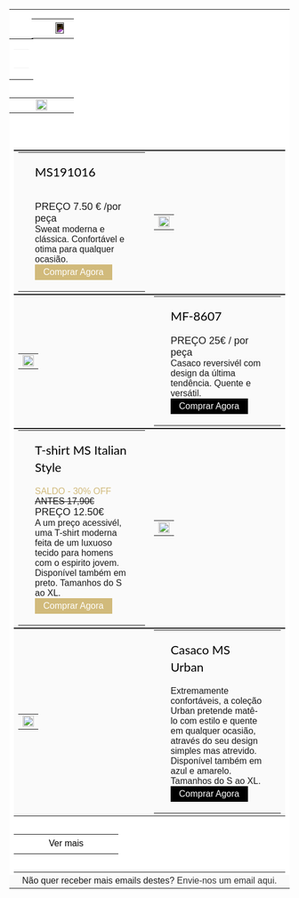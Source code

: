 ---
---


<div><style type="text/css" style="display:none">
<!--
.rps_2ead p
  {margin-top:0;
  margin-bottom:0}
-->
</style>
<div class="rps_2ead">
<div dir="ltr">
<div style="font-family:Calibri,Arial,Helvetica,sans-serif; font-size:12pt; color:rgb(0,0,0)">
<meta name="viewport" content="width=device-width">
<meta content="IE=edge">
<meta name="x-apple-disable-message-reformatting">
<link href="https://fonts.googleapis.com/css?family=Lato:300,400,700"><style>
<!--
header {
  display: none;
}

footer {
  display: none;
}
.rps_2ead html, .rps_2ead body
  {margin:0 auto!important;
  padding:0!important;
  height:100%!important;
  width:100%!important;
  background:#f1f1f1}
.rps_2ead *
  {}
.rps_2ead table, .rps_2ead td
  {}
.rps_2ead table
  {border-spacing:0!important;
  border-collapse:collapse!important;
  table-layout:fixed!important;
  margin:0 auto!important}
.rps_2ead img
  {}
.rps_2ead a
  {text-decoration:none}
.rps_2ead *[x-apple-data-detectors], .rps_2ead .x_unstyle-auto-detected-links *, .rps_2ead .x_aBn
  {border-bottom:0!important;
  color:inherit!important;
  text-decoration:none!important;
  font-size:inherit!important;
  font-family:inherit!important;
  font-weight:inherit!important;
  line-height:inherit!important}
.rps_2ead .x_a6S
  {display:none!important;
  opacity:0.01!important}
.rps_2ead .x_im
  {color:inherit!important}
.rps_2ead img.x_g-img + div
  {display:none!important}
@media only screen and (min-device-width: 320px) and (max-device-width: 374px) {
.rps_2ead u ~ div .x_email-container
  {min-width:320px!important}

  }
@media only screen and (min-device-width: 375px) and (max-device-width: 413px) {
.rps_2ead u ~ div .x_email-container
  {min-width:375px!important}

  }
@media only screen and (min-device-width: 414px) {
.rps_2ead u ~ div .x_email-container
  {min-width:414px!important}

  }
-->
</style><style>
<!--
.rps_2ead .x_primary
  {background:#f85e9f}
.rps_2ead .x_bg_white
  {background:#ffffff}
.rps_2ead .x_bg_light
  {background:#fafafa}
.rps_2ead .x_bg_black
  {background:#000000}
.rps_2ead .x_bg_dark
  {background:rgba(0,0,0,.8)}
.rps_2ead .x_email-section
  {padding:2.5em}
.rps_2ead .x_btn
  {padding:5px 15px;
  display:inline-block}
.rps_2ead .x_btn.btn-primary
  {border-radius:5px;
  background:black;
  color:#ffffff}
.rps_2ead .x_btn.btn-white
  {border-radius:5px;
  background:#ffffff;
  color:#000000}
.rps_2ead .x_btn.btn-white-outline
  {border-radius:5px;
  background:transparent;
  border:1px solid #fff;
  color:#fff}
.rps_2ead .x_btn.btn-black-outline
  {border-radius:0px;
  background:transparent;
  border:2px solid #000;
  color:#000;
  font-weight:700}
.rps_2ead h1, .rps_2ead h2, .rps_2ead h3, .rps_2ead h4, .rps_2ead h5, .rps_2ead h6
  {font-family:'Lato',sans-serif;
  color:#000000;
  margin-top:0;
  font-weight:400}
.rps_2ead body
  {font-family:'Lato',sans-serif;
  font-weight:400;
  font-size:15px;
  line-height:1.8;
  color:rgba(0,0,0,.4)}
.rps_2ead a
  {color:white}
.rps_2ead .x_logo h1
  {margin:0;
  border:0px white solid!important}
.rps_2ead .x_logo h1 a
  {color:#000000;
  font-size:20px;
  font-weight:700;
  text-transform:uppercase;
  font-family:'Lato',sans-serif;
  border:2px solid #000;
  padding:.2em 1em;
  border:0px white solid!important}
.rps_2ead .x_navigation
  {padding:0;
  padding:1em 0;
  border-top:1px solid rgba(0,0,0,.05);
  border-bottom:1px solid rgba(0,0,0,.05)}
.rps_2ead .x_navigation li
  {list-style:none;
  display:inline-block;
  margin-left:5px;
  margin-right:5px;
  font-size:13px;
  font-weight:500;
  text-transform:uppercase;
  letter-spacing:2px}
.rps_2ead .x_navigation li a
  {color:rgba(0,0,0,1)}
.rps_2ead .x_hero
  {z-index:0}
.rps_2ead .x_hero .x_text
  {color:rgba(0,0,0,.3)}
.rps_2ead .x_hero .x_text h2
  {color:#000;
  font-size:30px;
  margin-bottom:0;
  font-weight:300}
.rps_2ead .x_hero .x_text h2 span
  {font-weight:600;
  color:#f85e9f}
.rps_2ead .x_heading-section h2
  {color:#000000;
  font-size:28px;
  margin-top:0;
  line-height:1.4;
  font-weight:400}
.rps_2ead .x_heading-section .x_subheading
  {margin-bottom:20px!important;
  display:inline-block;
  font-size:13px;
  text-transform:uppercase;
  letter-spacing:2px;
  color:rgba(0,0,0,.4)}
.rps_2ead .x_heading-section-white
  {color:rgba(255,255,255,.8)}
.rps_2ead .x_heading-section-white h2
  {color:#ffffff}
.rps_2ead .x_heading-section-white .x_subheading
  {margin-bottom:0;
  display:inline-block;
  font-size:13px;
  text-transform:uppercase;
  letter-spacing:2px;
  color:rgba(255,255,255,.4)}
.rps_2ead ul.x_social
  {padding:0}
.rps_2ead ul.x_social li
  {display:inline-block;
  margin-right:10px}
.rps_2ead .x_footer
  {border-top:1px solid rgba(0,0,0,.05);
  color:rgba(0,0,0,.5)}
.rps_2ead .x_footer .x_heading
  {color:#000;
  font-size:20px}
.rps_2ead .x_footer ul
  {margin:0;
  padding:0}
.rps_2ead .x_footer ul li
  {list-style:none;
  margin-bottom:10px}
.rps_2ead .x_footer ul li a
  {color:rgba(0,0,0,1)}
@media screen and (max-width: 500px) {

  }
-->
</style>
<center style="width:100%; background-color:#f1f1f1">
<div style="display:none; font-size:1px; max-height:0px; max-width:0px; opacity:0; overflow:hidden; font-family:sans-serif">
&zwnj;&nbsp;&zwnj;&nbsp;&zwnj;&nbsp;&zwnj;&nbsp;&zwnj;&nbsp;&zwnj;&nbsp;&zwnj;&nbsp;&zwnj;&nbsp;&zwnj;&nbsp;&zwnj;&nbsp;&zwnj;&nbsp;&zwnj;&nbsp;&zwnj;&nbsp;&zwnj;&nbsp;&zwnj;&nbsp;&zwnj;&nbsp;&zwnj;&nbsp;&zwnj;&nbsp; </div>
<div class="x_email-container" style="max-width:600px; margin:0 auto">
<table align="center" role="presentation" cellspacing="0" cellpadding="0" border="0" width="100%" style="margin:auto">
<tbody>
<tr>
<td valign="top" class="x_bg_white" style="padding:1em 2.5em 0 2.5em">
<table role="presentation" border="0" cellpadding="0" cellspacing="0" width="100%">
<tbody>
<tr>
<td class="x_logo" style="display: flex; justify-content: center;">
<h1><a href="www.m-susam.com" target="_blank" rel="noopener noreferrer" data-auth="NotApplicable" style="    width: 100%;
    display: flex;
    justify-content: center;"><img data-imagetype="External" src="https://m-susam.com/wp-content/uploads/2019/04/modasusam.png" style="width:50%; filter: invert(1);"></a></h1>
</td>
</tr>
</tbody>
</table>
</td>
</tr>
<tr>
<td valign="top" class="x_bg_white" style="padding:0">
<table role="presentation" border="0" cellpadding="0" cellspacing="0" width="100%">
<tbody>
<tr>
<td width="60%" class="x_logo" style="text-align:center; border:0px white solid!important">
<ul class="x_navigation">
<li></li></ul>
</td>
</tr>
</tbody>
</table>
</td>
</tr>
<tr>
<td valign="middle" class="x_hero x_hero-2 x_bg_white" style="padding:2em 0 4em 0; background-color: white !important; background: white !important;">
<table>
<tbody>
<tr>
<td>
<div class="x_text" style="padding:0 2.5em; text-align:center"><a href="https://m-susam.com/index" target="_blank" rel="noopener noreferrer" data-auth="NotApplicable"><img data-imagetype="External" src="https://scontent.fopo2-1.fna.fbcdn.net/v/t1.0-9/75226359_2354303444834475_6111156159131942912_o.jpg?_nc_cat=109&_nc_oc=AQlFdwbafKsRFIrnTZPrOKcKnbX3q2mo_1Yszl70d-gudNbra_61WyWbuRg7rc4wmySiWYVDjmL47o_gETIwKBqR&_nc_ht=scontent.fopo2-1.fna&oh=28487cbe2a37babce64ecf33b93edb3e&oe=5E5C8089" style="width:100%"></a>
</div>
</td>
</tr>
</tbody>
</table>
</td>
</tr>
<tr>
<td class="x_bg_white">
<table role="presentation" cellspacing="0" cellpadding="0" border="0" width="100%">
<tbody>
<tr>
<td class="x_bg_light x_email-section" style="padding:0; width:100%">
<table role="presentation" border="0" cellpadding="0" cellspacing="0" width="100%">
<tbody>
<tr>
<td valign="middle" width="50%">
<table role="presentation" cellspacing="0" cellpadding="0" border="0" width="100%">
<tbody>
<tr>
<td class="x_text-services" style="text-align:left; padding:20px 30px">
<div class="x_heading-section">
<h2 style="font-size:22px">MS191016</h2>
<p style="color:#d1ba7b"></p>
<p><strike></strike><br><bold style="font-size: 18px;">PREÇO 7.50 € /por peça</bold></p>
<p>Sweat moderna e clássica. Confortável e otima para qualquer ocasião.</p>
<p><a href="https://m-susam.com/produto/ms191016/" target="_blank" rel="noopener noreferrer" data-auth="NotApplicable" class="x_btn x_btn-primary" style="background-color:#d1ba7b; color:white">Comprar Agora</a></p>
</div>
</td>
</tr>
</tbody>
</table>
</td>
<td valign="middle" width="50%">
<table role="presentation" cellspacing="0" cellpadding="0" border="0" width="100%">
<tbody>
<tr>
<td><img data-imagetype="External" src="https://m-susam.com/wp-content/uploads/2019/10/UUU.jpg" alt="" style="width:100%; max-width:600px; height:auto; margin:auto; display:block">
</td>
</tr>
</tbody>
</table>
</td>
</tr>
</tbody>
</table>
</td>
</tr>
<tr>
<td class="x_bg_light x_email-section" style="padding:0; width:100%">
<table role="presentation" border="0" cellpadding="0" cellspacing="0" width="100%">
<tbody>
<tr>
<td valign="middle" width="50%">
<table role="presentation" cellspacing="0" cellpadding="0" border="0" width="100%">
<tbody>
<tr>
<td><img data-imagetype="External" src="https://m-susam.com/wp-content/uploads/2019/10/casaco2.jpg" alt="" style="width:100%; max-width:600px; height:auto; margin:auto; display:block">
</td>
</tr>
</tbody>
</table>
</td>
<td valign="middle" width="50%">
<table role="presentation" cellspacing="0" cellpadding="0" border="0" width="100%">
<tbody>
<tr>
<td class="x_text-services" style="text-align:left; padding:20px 30px">
<div class="x_heading-section">
<h2 style="font-size:22px">MF-8607</h2>
<p><bold style="font-size: 18px;">PREÇO 25€ / por peça</bold></p>
<p>Casaco reversivél com design da última tendência. Quente e versátil.</p>
<p><a href="https://m-susam.com/produto/mf-8607/" target="_blank" rel="noopener noreferrer" data-auth="NotApplicable" class="x_btn x_btn-primary" style="background-color:black; color:white">Comprar Agora</a></p>
</div>
</td>
</tr>
</tbody>
</table>
</td>
</tr>
</tbody>
</table>
</td>
</tr>
<tr>
<td class="x_bg_light x_email-section" style="padding:0; width:100%">
<table role="presentation" border="0" cellpadding="0" cellspacing="0" width="100%">
<tbody>
<tr>
<td valign="middle" width="50%">
<table role="presentation" cellspacing="0" cellpadding="0" border="0" width="100%">
<tbody>
<tr>
<td class="x_text-services" style="text-align:left; padding:20px 30px">
<div class="x_heading-section">
<h2 style="font-size:22px">T-shirt MS Italian Style</h2>
<p style="color:#d1ba7b">SALDO - 30% OFF</p>
<p><strike>ANTES 17,90€</strike><br><bold style="font-size: 18px;">PREÇO 12.50€</bold></p><p>A um preço acessivél, uma T-shirt moderna feita de um luxuoso tecido para homens com o espirito jovem. Disponível também em preto. Tamanhos do S ao XL.</p>
<p><a href="https://www.gogogostore.pt/products/tshirts/padrao/tshirtmsitalianstyle/" target="_blank" rel="noopener noreferrer" data-auth="NotApplicable" class="x_btn x_btn-primary" style="background-color:#d1ba7b; color:white">Comprar Agora</a></p>
</div>
</td>
</tr>
</tbody>
</table>
</td>
<td valign="middle" width="50%">
<table role="presentation" cellspacing="0" cellpadding="0" border="0" width="100%">
<tbody>
<tr>
<td><img data-imagetype="External" src="https://scontent.fopo2-2.fna.fbcdn.net/v/t1.0-9/64579263_2283767665051415_6772591460702224384_n.jpg?_nc_cat=107&amp;_nc_oc=AQmaXEK2c6mSoygtg5eCbS9nuqcn1nMGjAMllF-XxkvRoP4GnnQHUvkzJaFY_WmjLqEPvS6z8Ot4-RQtw2LdqegT&amp;_nc_ht=scontent.fopo2-2.fna&amp;oh=cbe8555ce13542a5fd5f4aafa7d17d80&amp;oe=5DA1F9BF" alt="" style="width:100%; max-width:600px; height:auto; margin:auto; display:block">
</td>
</tr>
</tbody>
</table>
</td>
</tr>
</tbody>
</table>
</td>
</tr>
<tr>
<td class="x_bg_light x_email-section" style="padding:0; width:100%">
<table role="presentation" border="0" cellpadding="0" cellspacing="0" width="100%">
<tbody>
<tr>
<td valign="middle" width="50%">
<table role="presentation" cellspacing="0" cellpadding="0" border="0" width="100%">
<tbody>
<tr>
<td><img data-imagetype="External" src="https://scontent.fopo2-1.fna.fbcdn.net/v/t1.0-9/65386856_2296196683808513_6882915899087519744_n.jpg?_nc_cat=101&amp;_nc_oc=AQkgq7I8zEwQXSDw5ZQXXXzpXOd40WvEw447X78zlUNqKeqCB_yCqwT-wKNenlxt_vy9TmoGld_-q5TtghREmeOI&amp;_nc_ht=scontent.fopo2-1.fna&amp;oh=8723d8d64a30f82fa512110740df0764&amp;oe=5DB264AA" alt="" style="width:100%; max-width:600px; height:auto; margin:auto; display:block">
</td>
</tr>
</tbody>
</table>
</td>
<td valign="middle" width="50%">
<table role="presentation" cellspacing="0" cellpadding="0" border="0" width="100%">
<tbody>
<tr>
<td class="x_text-services" style="text-align:left; padding:20px 30px">
<div class="x_heading-section">
<h2 style="font-size:22px">Casaco MS Urban</h2>
<p>Extremamente confortáveis, a coleção Urban pretende matê-lo com estilo e quente em qualquer ocasião, através do seu design simples mas atrevido. Disponível também em azul e amarelo. Tamanhos do S ao XL.</p>
<p><a href="https://www.gogogostore.pt/products/casacos/padrao/casacomsurbanred/" target="_blank" rel="noopener noreferrer" data-auth="NotApplicable" class="x_btn x_btn-primary" style="background-color:black">Comprar Agora</a></p>
</div>
</td>
</tr>
</tbody>
</table>
</td>
</tr>
</tbody>
</table>
</td>
</tr>
<tr>
<td valign="middle" class="x_bg_white" style="padding:2em 0">
<table>
<tbody>
<tr>
<td>
<div class="x_text" style="padding:0 2.5em; text-align:center">
<p><a href="https://www.gogogostore.pt" target="_blank" rel="noopener noreferrer" data-auth="NotApplicable" class="x_btn x_btn-black-outline" style="color:black">Ver mais</a></p>
</div>
</td>
</tr>
</tbody>
</table>
</td>
</tr>
</tbody>
</table>
</td>
</tr>
<tr>
<td class="x_bg_light" style="text-align:center">
<p>Não quer receber mais emails destes? <a href="mailto:gogogostore@hotmail.com" target="_blank" rel="noopener noreferrer" data-auth="NotApplicable" style="color:rgba(0,0,0,.8)">
Envie-nos um email aqui.</a></p>
</td>
</tr>
</tbody>
</table>
</div>
</center>
</div>
<div id="x_Signature">
<div id="x_divtagdefaultwrapper" style="font-size:12pt; color:#000000; background-color:#ffffff; font-family:Calibri,Arial,Helvetica,sans-serif">
</div>
</div>
</div>
</div>
</div>
